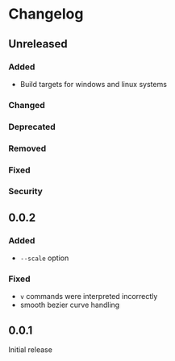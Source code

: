 # Changelog

## Unreleased

### Added
- Build targets for windows and linux systems

### Changed

### Deprecated

### Removed

### Fixed

### Security

## 0.0.2

### Added

- `--scale` option

### Fixed

- `v` commands were interpreted incorrectly
- smooth bezier curve handling

## 0.0.1

Initial release
